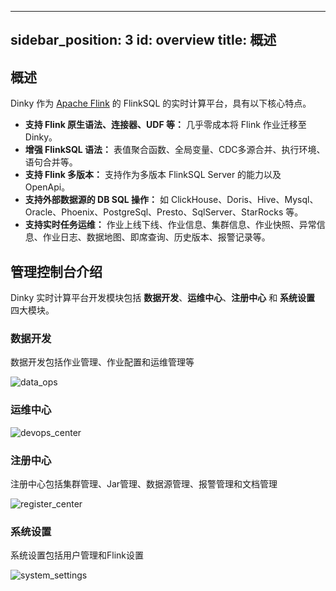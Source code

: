 ---

sidebar_position: 3
id: overview
title: 概述
---------

## 概述

Dinky 作为 [Apache Flink](https://github.com/apache/flink) 的 FlinkSQL 的实时计算平台，具有以下核心特点。

- **支持 Flink 原生语法、连接器、UDF 等：** 几乎零成本将 Flink 作业迁移至 Dinky。
- **增强 FlinkSQL 语法：** 表值聚合函数、全局变量、CDC多源合并、执行环境、语句合并等。
- **支持 Flink 多版本：** 支持作为多版本 FlinkSQL Server 的能力以及 OpenApi。
- **支持外部数据源的 DB SQL 操作：** 如 ClickHouse、Doris、Hive、Mysql、Oracle、Phoenix、PostgreSql、Presto、SqlServer、StarRocks 等。
- **支持实时任务运维：** 作业上线下线、作业信息、集群信息、作业快照、异常信息、作业日志、数据地图、即席查询、历史版本、报警记录等。

## 管理控制台介绍

Dinky 实时计算平台开发模块包括 **数据开发**、**运维中心**、**注册中心** 和 **系统设置** 四大模块。

### 数据开发

数据开发包括作业管理、作业配置和运维管理等

![data_ops](http://pic.dinky.org.cn/dinky/docs/zh-CN/overview/data_ops.png)

### 运维中心

![devops_center](http://pic.dinky.org.cn/dinky/docs/zh-CN/overview/devops_center.png)

### 注册中心

注册中心包括集群管理、Jar管理、数据源管理、报警管理和文档管理

![register_center](http://pic.dinky.org.cn/dinky/docs/zh-CN/overview/register_center.png)

### 系统设置

系统设置包括用户管理和Flink设置

![system_settings](http://pic.dinky.org.cn/dinky/docs/zh-CN/overview/system_settings.png)
